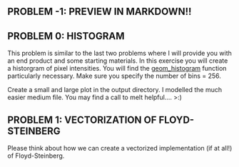 ## PROBLEM -1: PREVIEW IN MARKDOWN!!

## PROBLEM 0: HISTOGRAM

This problem is similar to the last two problems where I will provide you with an end product and some starting materials. In this exercise you will create a historgram of pixel intensities. You will find the [geom_histogram](http://ggplot2.tidyverse.org/reference/geom_histogram.html) function particularly necessary. Make sure you specify the number of bins = 256.

Create a small and large plot in the output directory. I modelled the much easier medium file. You may find a call to melt helpful.... >:)



## PROBLEM 1: VECTORIZATION OF FLOYD-STEINBERG

Please think about how we can create a vectorized implementation (if at all!) of Floyd-Steinberg.    
